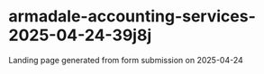 # armadale-accounting-services-2025-04-24-39j8j
Landing page generated from form submission on 2025-04-24
